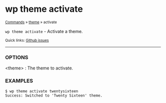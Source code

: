 # wp theme activate

<small>[Commands](/commands/) &raquo; [theme](/commands/theme/) &raquo; activate</small>

`wp theme activate` - Activate a theme.

<small>Quick links: <a href="https://github.com/wp-cli/wp-cli/issues?q=is%3Aopen+label%3Acommand%3Atheme-activate+sort%3Aupdated-desc">Github issues</a></small>

<hr />

### OPTIONS

&lt;theme&gt;
: The theme to activate.

### EXAMPLES

    $ wp theme activate twentysixteen
    Success: Switched to 'Twenty Sixteen' theme.



